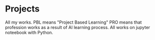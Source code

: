 # Projects
All my works.
PBL means "Project Based Learning"
PRO means that profession works as a result of AI learning process.
All works on jupyter noteebook with Python.
